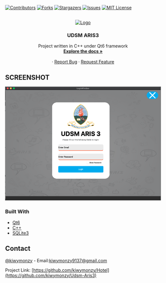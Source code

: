 <div id="top"></div>
<!--
*** Thanks for checking out the Best-README-Template. If you have a suggestion
*** that would make this better, please fork the repo and create a pull request
*** or simply open an issue with the tag "enhancement".
*** Don't forget to give the project a star!
*** Thanks again! Now go create something AMAZING! :D
-->



<!-- PROJECT SHIELDS -->
<!--
*** I'm using markdown "reference style" links for readability.
*** Reference links are enclosed in brackets [ ] instead of parentheses ( ).
*** See the bottom of this document for the declaration of the reference variables
*** for contributors-url, forks-url, etc. This is an optional, concise syntax you may use.
*** https://www.markdownguide.org/basic-syntax/#reference-style-links
-->
[![Contributors][contributors-shield]][contributors-url]
[![Forks][forks-shield]][forks-url]
[![Stargazers][stars-shield]][stars-url]
[![Issues][issues-shield]][issues-url]
[![MIT License][license-shield]][license-url]



<!-- PROJECT LOGO -->
<br />
<div align="center">
  <a href="https://github.com/kiwymonzy/Hotel">
    <img src="screenshot/logo.png" alt="Logo" width="80" height="80">
  </a>

<h3 align="center">UDSM ARIS3</h3>

  <p align="center">
    Project written in C++ under Qt6 framework
    <br />
    <a href="https://github.com/kiwymonzy/Hotel"><strong>Explore the docs »</strong></a>
    <br />
    <br />
    ·
    <a href="https://github.com/kiwymonzy/Hotel/issues">Report Bug</a>
    ·
    <a href="https://github.com/kiwymonzy/Hotel/issues">Request Feature</a>
  </p>
</div>





<!-- ABOUT THE PROJECT -->
## SCREENSHOT
![Product Name Screen Shot][product-screenshot1]




### Built With

* [Qt6](https://qt.io/)
* [C++](https://isocpp.org/)
* [SQLite3](http://sqlitebrowser.org/)


<!-- CONTACT -->
## Contact

[@kiwymonzy](https://instagram.com/1.1.1.1.kiwy) - Email:kiwymonzy9137@gmail.com

Project Link: [https://github.com/kiwymonzy/Hotel](https://github.com/kiwymonzy/Udsm-Aris3)



<!-- MARKDOWN LINKS & IMAGES -->
<!-- https://www.markdownguide.org/basic-syntax/#reference-style-links -->
[contributors-shield]: https://img.shields.io/github/contributors/kiwymonzy/Udsm-Aris3.svg?style=for-the-badge
[contributors-url]: https://github.com/kiwymonzy/Udsm-Aris3/graphs/contributors
[forks-shield]: https://img.shields.io/github/forks/kiwymonzy/Udsm-Aris3.svg?style=for-the-badge
[forks-url]: https://github.com/kiwymonzy/Udsm-Aris3/network/members
[stars-shield]: https://img.shields.io/github/stars/kiwymonzy/Udsm-Aris3.svg?style=for-the-badge
[stars-url]: https://github.com/kiwymonzy/Udsm-Aris3/stargazers
[issues-shield]: https://img.shields.io/github/issues/kiwymonzy/Udsm-Aris3.svg?style=for-the-badge
[issues-url]: https://github.com/kiwymonzy/Udsm-Aris3/issues
[license-shield]: https://img.shields.io/github/license/kiwymonzy/Udsm-Aris3.svg?style=for-the-badge
[license-url]: https://github.com/kiwymonzy/Udsm-Aris3/blob/master/LICENSE.txt
[product-screenshot1]: screenshot.png
